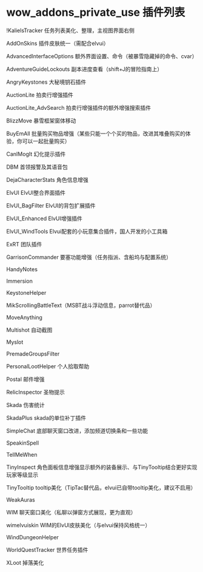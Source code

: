 wow_addons_private_use
插件列表
======================

!KalielsTracker 任务列表美化、整理，主视图界面右侧

AddOnSkins 插件皮肤统一（需配合elvui）

AdvancedInterfaceOptions 额外界面设置、命令（被暴雪隐藏掉的命令、cvar）

AdventureGuideLockouts 副本进度查看（shift+J的冒险指南上）

AngryKeystones 大秘境钥石插件

AuctionLite 拍卖行增强插件

AuctionLite_AdvSearch 拍卖行增强插件的额外增强搜索插件

BlizzMove 暴雪框架窗体移动

BuyEmAll 批量购买物品增强（某些只能一个个买的物品，改进其堆叠购买的体验，你可以一起批量购买）

CanIMogIt 幻化提示插件

DBM 首领报警及其语音包

DejaCharacterStats 角色信息增强

ElvUI ElvUI整合界面插件

ElvUI_BagFilter ElvUI的背包扩展插件

ElvUI_Enhanced ElvUI增强插件

ElvUI_WindTools Elvui配套的小玩意集合插件，国人开发的小工具箱

ExRT 团队插件

GarrisonCommander 要塞功能增强（任务指派、含船坞与配置系统）

HandyNotes

Immersion

KeystoneHelper

MikScrollingBattleText（MSBT战斗浮动信息，parrot替代品）

MoveAnything 

Multishot 自动截图

Myslot

PremadeGroupsFilter

PersonalLootHelper 个人拾取帮助

Postal 邮件增强

RelicInspector 圣物提示

Skada 伤害统计

SkadaPlus skada的单位补丁插件

SimpleChat 底部聊天窗口改进，添加频道切换条和一些功能

SpeakinSpell 

TellMeWhen

TinyInspect 角色面板信息增强显示额外的装备展示、与TinyTooltip结合更好实现玩家等级显示

TinyTooltip  tooltip美化（TipTac替代品，elvui已自带tooltip美化，建议不启用）

WeakAuras

WIM 聊天窗口美化（私聊以弹窗方式展现，更为直观）

wimelvuiskin  WIM的ElvUI皮肤美化（与elvui保持风格统一）

WindDungeonHelper  

WorldQuestTracker 世界任务插件

XLoot 掉落美化


